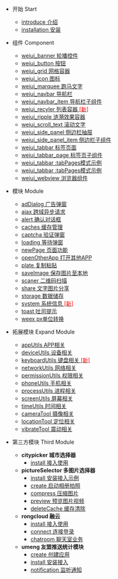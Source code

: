 - 开始 Start
    - [introduce 介绍](start/introduce)
    - [installation 安装](start/installation)
    
- 组件 Component
    - [weiui_banner 轮播控件](component/weiui_banner)
    - [weiui_button 按钮](component/weiui_button)
    - [weiui_grid 网格容器](component/weiui_grid)
    - [weiui_icon 图标](component/weiui_icon)
    - [weiui_marquee 跑马文字](component/weiui_marquee)
    - [weiui_navbar 导航栏](component/weiui_navbar)
    - [weiui_navbar_item 导航栏子组件](component/weiui_navbar_item)
    - [weiui_recyler 列表容器 <font color="red">[新]</font>](component/weiui_recyler)
    - [weiui_ripple 涟漪效果容器](component/weiui_ripple)
    - [weiui_scroll_text 滚动文字](component/weiui_scroll_text)
    - [weiui_side_panel 侧边栏抽屉](component/weiui_side_panel)
    - [weiui_side_panel_item 侧边栏子组件](component/weiui_side_panel_item)
    - [weiui_tabbar 标签页面](component/weiui_tabbar)
    - [weiui_tabbar_page 标签页子组件](component/weiui_tabbar_page)
    - [weiui_tabbar :tabPages模式示例](component/weiui_tabbar2)
    - [weiui_tabbar :tabPages模式示例](component/weiui_tabbar3)
    - [weiui_webview 浏览器组件](component/weiui_webview)
    
- 模块 Module
    - [adDialog 广告弹窗](module/adDialog)
    - [ajax 跨域异步请求](module/ajax)
    - [alert 确认对话框](module/alert)
    - [caches 缓存管理](module/caches)
    - [captcha 验证弹窗](module/captcha)
    - [loading 等待弹窗](module/loading)
    - [newPage 页面功能](module/newPage)
    - [openOtherApp 打开其他APP](module/openOtherApp)
    - [plate 复制粘贴](module/plate)
    - [saveImage 保存图片至本地](module/saveImage)
    - [scaner 二维码扫描](module/scaner)
    - [share 文字图片分享](module/share)
    - [storage 数据储存](module/storage)
    - [system 系统信息 <font color="red">[新]</font>](module/system)
    - [toast 吐司提示](module/toast)
    - [weex px单位转换](module/weexpx)
    
- 拓展模块 Expand Module
    - [appUtils APP相关](module/expand/appUtils)
    - [deviceUtils 设备相关](module/expand/deviceUtils)
    - [keyboardUtils 键盘相关 <font color="red">[新]</font>](module/expand/keyboardUtils)
    - [networkUtils 网络相关](module/expand/networkUtils)
    - [permissionUtils 权限相关](module/expand/permissionUtils)
    - [phoneUtils 手机相关](module/expand/phoneUtils)
    - [processUtils 进程相关](module/expand/processUtils)
    - [screenUtils 屏幕相关](module/expand/screenUtils)
    - [timeUtils 时间相关](module/expand/timeUtils)
    - [cameraTool 摄像相关](module/expand/cameraTool)
    - [locationTool 定位相关](module/expand/locationTool)
    - [vibrateTool 震动相关](module/expand/vibrateTool)

- 第三方模块 Third Module
    - <b>citypicker 城市选择器</b>
        - [install 接入使用](module/third/citypicker/install)
    - <b>pictureSelector 多图片选择器</b>
        - [install 安装接入示例](module/third/pictureSelector/install)
        - [create 启动相册拍照](module/third/pictureSelector/create)
        - [compress 压缩图片](module/third/pictureSelector/compress)
        - [preview 预览图片视频](module/third/pictureSelector/preview)
        - [deleteCache 缓存清除](module/third/pictureSelector/deleteCache)
    - <b>rongcloud 融云</b>
        - [install 接入使用](module/third/rongcloud/install)
        - [connect 连接登录](module/third/rongcloud/connect)
        - [chatroom 聊天室业务](module/third/rongcloud/chatroom)
    - <b>umeng 友盟推送统计模块</b>
        - [create 创建应用](module/third/umeng/create)
        - [install 安装接入](module/third/umeng/install)
        - [notification 监听通知](module/third/umeng/notification)


